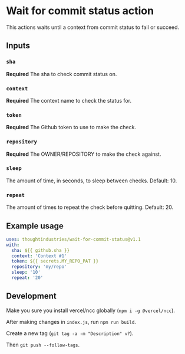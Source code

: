 # Wait for commit status action

This actions waits until a context from commit status to fail or succeed.

## Inputs

### `sha`

**Required** The sha to check commit status on.

### `context`

**Required** The context name to check the status for.

### `token`

**Required** The Github token to use to make the check.

### `repository`

**Required** The OWNER/REPOSITORY to make the check against.

### `sleep`

The amount of time, in seconds, to sleep between checks. Default: 10.

### `repeat`

The amount of times to repeat the check before quitting. Default: 20.

## Example usage

```yaml
uses: thoughtindustries/wait-for-commit-status@v1.1
with:
  sha: ${{ github.sha }}
  context: 'Context #1'
  token: ${{ secrets.MY_REPO_PAT }}
  repository: 'my/repo'
  sleep: '10'
  repeat: '20'
```

## Development

Make you sure you install vercel/ncc globally (`npm i -g @vercel/ncc`).

After making changes in `index.js`, run `npm run build`.

Create a new tag (`git tag -a -m "Description" v?`).

Then `git push --follow-tags`.

